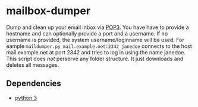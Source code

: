 mailbox-dumper
==============

Dump and clean up your email inbox via [POP3](https://tools.ietf.org/html/rfc1939).
You have have to provide a hostname and can optionally provide a port
and a username. If no username is provided, the system username/loginname
will be used. For eample ```maildumper.py mail.example.net:2342 janedoe```
connects to the host mail.example.net at port 2342 and tries to log in
using the name janedoe. This script does *not* perserve any folder structure.
It just downloads and deletes all messages.

Dependencies
------------
* [python 3](http://www.python.org)
